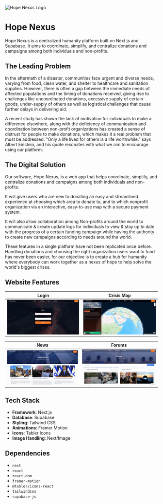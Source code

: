 ![Hope Nexus Logo](./Logo_Banner.png)

# Hope Nexus

Hope Nexus is a centralized humanity platform built on Next.js and Supabase. It aims to coordinate, simplify, and centralize donations and campaigns among both individuals and non-profits.

## The Leading Problem

In the aftermath of a disaster, communities face urgent and diverse needs, varying from food, clean water, and shelter to healthcare and sanitation supplies. However, there is often a gap between the immediate needs of affected populations and the timing of donations received, giving rise to challenges like uncoordinated donations, excessive supply of certain goods, under-supply of others as well as logistical challenges that cause further delays in delivering aid.

A recent study has shown the lack of motivation for individuals to make a difference elsewhere, along with the deficiency of communication and coordination between non-profit organizations has created a sense of distrust for people to make donations, which makes it a real problem that must be addressed. "Only a life lived for others is a life worthwhile." says Albert Einstein, and his quote resonates with what we aim to encourage using our platform.

## The Digital Solution

Our software, Hope Nexus, is a web app that helps coordinate, simplify, and centralize donations and campaigns among both individuals and non-profits.

It will give users who are new to donating an easy and streamlined experience at choosing which area to donate to, and to which nonprofit organization via an interactive, easy-to-use map with a secure payment system.

It will also allow collaboration among Non-profits around the world to communicate & create update logs for individuals to view & stay up to date with the progress of a certain funding campaign while having the authority to create new campaigns according to needs around the world.

These features in a single platform have not been replicated once before. Handling donations and choosing the right organization users want to fund has never been easier, for our objective is to create a hub for humanity where everybody can work together as a nexus of hope to help solve the world's biggest crises.

## Website Features

| Login                       | Crisis Map                        |
| --------------------------  | --------------------------------- |
| ![Login](./public/RegisterPage.png) | ![Crisis Map](./public/CrisisMap.png)     |

| News                         | Forums                          | 
| ---------------------------- | ------------------------------- | 
| ![News](./public/NewsPage.png)       | ![Forums](./public/ForumsPage.png)      | 

## Tech Stack

- **Framework**: Next.js
- **Database**: Supabase
- **Styling**: Tailwind CSS
- **Animations**: Framer Motion
- **Icons**: Tabler Icons
- **Image Handling**: Next/Image

## Dependencies

- `next`
- `react`
- `react-dom`
- `framer-motion`
- `@tabler/icons-react`
- `tailwindcss`
- `supabase-js`
